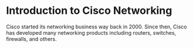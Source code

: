 # Introduction to Cisco Networking

Cisco started its networking business way back in 2000. Since then, Cisco has developed many networking products including routers, switches, firewalls, and others.